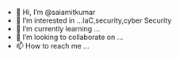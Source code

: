 - 👋 Hi, I’m @saiamitkumar
- 👀 I’m interested in ...IaC,security,cyber Security
- 🌱 I’m currently learning ...
- 💞️ I’m looking to collaborate on ...
- 📫 How to reach me ...

<!---
saiamitkumar/saiamitkumar is a ✨ special ✨ repository because its `README.md` (this file) appears on your GitHub profile.
You can click the Preview link to take a look at your changes.
--->
